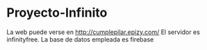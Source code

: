 # Proyecto-Infinito

La web puede verse en http://cumplepilar.epizy.com/
El servidor es infinityfree.
La base de datos empleada es firebase